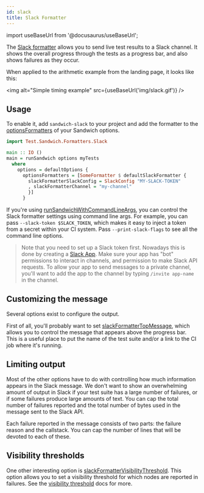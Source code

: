 ```yaml
---
id: slack
title: Slack Formatter
---
```


import useBaseUrl from '@docusaurus/useBaseUrl';

The [Slack formatter](http://hackage.haskell.org/package/sandwich-slack) allows you to send live test results to a Slack channel. It shows the overall progress through the tests as a progress bar, and also shows failures as they occur.

When applied to the arithmetic example from the landing page, it looks like this:

<img alt="Simple timing example" src={useBaseUrl('img/slack.gif')} />


## Usage

To enable it, add `sandwich-slack` to your project and add the formatter to the [optionsFormatters](http://hackage.haskell.org/package/sandwich/docs/Test-Sandwich-Options.html#v:optionsFormatters) of your Sandwich options.

```haskell
import Test.Sandwich.Formatters.Slack

main :: IO ()
main = runSandwich options myTests
  where
    options = defaultOptions {
      optionsFormatters = [SomeFormatter $ defaultSlackFormatter {
        slackFormatterSlackConfig = SlackConfig "MY-SLACK-TOKEN"
        , slackFormatterChannel = "my-channel"
        }]
      }
```

If you're using [runSandwichWithCommandLineArgs](http://hackage.haskell.org/package/sandwich/docs/Test-Sandwich.html#v:runSandwichWithCommandLineArgs), you can control the Slack formatter settings using command line args. For example, you can pass `--slack-token $SLACK_TOKEN`, which makes it easy to inject a token from a secret within your CI system. Pass `--print-slack-flags` to see all the command line options.

> Note that you need to set up a Slack token first. Nowadays this is done by creating a [Slack App](https://api.slack.com/apps). Make sure your app has "bot" permissions to interact in channels, and permission to make Slack API requests. To allow your app to send messages to a private channel, you'll want to add the app to the channel by typing `/invite app-name` in the channel.

## Customizing the message

Several options exist to configure the output.

First of all, you'll probably want to set  [slackFormatterTopMessage](http://hackage.haskell.org/package/sandwich-slack/docs/Test-Sandwich-Formatters-Slack.html#v:slackFormatterTopMessage), which allows you to control the message that appears above the progress bar. This is a useful place to put the name of the test suite and/or a link to the CI job where it's running.

## Limiting output

Most of the other options have to do with controlling how much information appears in the Slack message. We don't want to show an overwhelming amount of output in Slack if your test suite has a large number of failures, or if some failures produce large amounts of text. You can cap the total number of failures reported and the total number of bytes used in the message sent to the Slack API.

Each failure reported in the message consists of two parts: the failure reason and the callstack. You can cap the number of lines that will be devoted to each of these.

## Visibility thresholds

One other interesting option is  [slackFormatterVisibilityThreshold](http://hackage.haskell.org/package/sandwich-slack/docs/Test-Sandwich-Formatters-Slack.html#v:slackFormatterVisibilityThreshold). This option allows you to set a visibility threshold for which nodes are reported in failures. See the [visibility threshold](../node_options#visibility-thresholds) docs for more.
